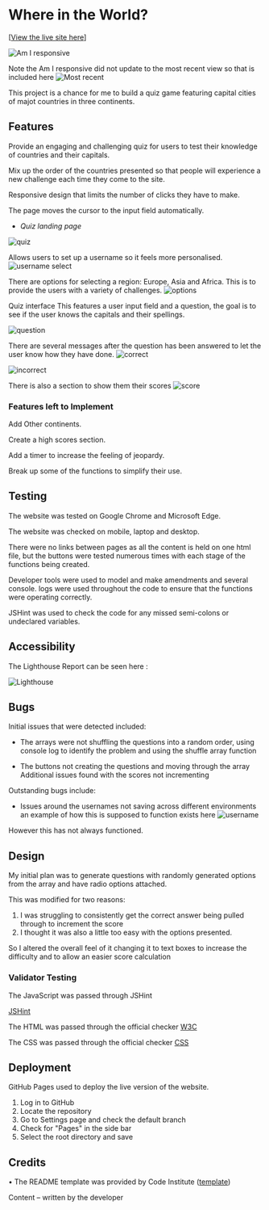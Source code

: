# Where in the World?

[[View the live site here](https://ydub12.github.io/Where-in-the-world/)] 

![Am I responsive](https://raw.githubusercontent.com/YDub12/Where-in-the-world/main/assets/images/Am%20I%20Responsive.PNG)

Note the Am I responsive did not update to the most recent view so that is included here ![Most recent](https://raw.githubusercontent.com/YDub12/Where-in-the-world/main/assets/images/Most%20recent.PNG)

This project is a chance for me to build a quiz game featuring capital cities of majot countries in three continents. 


## Features
Provide an engaging and challenging quiz for users to test their knowledge of countries and their capitals.

Mix up the order of the countries presented so that people will experience a new challenge each time they come to the site.

Responsive design that limits the number of clicks they have to make.

The page moves the cursor to the input field automatically.

- _Quiz landing page_ 

![quiz](https://raw.githubusercontent.com/YDub12/Where-in-the-world/main/assets/images/Landing%20page.PNG)

Allows users to set up a username so it feels more personalised.
![username select](https://raw.githubusercontent.com/YDub12/Where-in-the-world/main/assets/images/username.PNG)

There are options for selecting a region: Europe, Asia and Africa. This is to provide the users with a variety of challenges.
![options](https://raw.githubusercontent.com/YDub12/Where-in-the-world/main/assets/images/Region%20select.PNG)

Quiz interface 
This features a user input field and a question, the goal is to see if the user knows the capitals and their spellings.

![question](https://raw.githubusercontent.com/YDub12/Where-in-the-world/main/assets/images/Question%20display.PNG)

There are several messages after the question has been answered to let the user know how they have done. 
![correct](https://raw.githubusercontent.com/YDub12/Where-in-the-world/main/assets/images/Correct%20response.PNG)

![incorrect](https://raw.githubusercontent.com/YDub12/Where-in-the-world/main/assets/images/Error%20message.PNG)

There is also a section to show them their scores 
![score](https://raw.githubusercontent.com/YDub12/Where-in-the-world/main/assets/images/Score%20presented.PNG)

### Features left to Implement 
Add Other continents.

Create a high scores section.

Add a timer to increase the feeling of jeopardy.

Break up some of the functions to simplify their use. 

## Testing 

The website was tested on Google Chrome and Microsoft Edge.

The website was checked on mobile, laptop and desktop.

There were no links between pages as all the content is held on one html file, but the buttons were tested numerous times with each stage of the functions being created. 

Developer tools were used to model and make amendments and several console.
logs were used throughout the code to ensure that the functions were operating correctly. 

JSHint was used to check the code for any missed semi-colons or undeclared variables. 

## Accessibility 
The Lighthouse Report can be seen here :

![Lighthouse](https://raw.githubusercontent.com/YDub12/Where-in-the-world/main/assets/images/Lighthouse%20report.PNG)

## Bugs
Initial issues that were detected included:

- The arrays were not shuffling the questions into a random order, using console log to identify the problem and using the shuffle array function 

- The buttons not creating the questions and moving through the array 
Additional issues found with the scores not incrementing 

Outstanding bugs include:

- Issues around the usernames not saving across different environments an example of how this is supposed to function exists here
![username](https://raw.githubusercontent.com/YDub12/Where-in-the-world/main/assets/images/Username%20Taken.PNG)

However this has not always functioned. 

## Design 
My initial plan was to generate questions with randomly generated options from the array and have radio options attached. 

This was modified for two reasons:
1. I was struggling to consistently get the correct answer being pulled through to increment the score
2. I thought it was also a little too easy with the options presented.

So I altered the overall feel of it changing it to text boxes to increase the difficulty and to allow an easier score calculation

### Validator Testing 

The JavaScript was passed through JSHint 

[JSHint](https://raw.githubusercontent.com/YDub12/Where-in-the-world/main/assets/images/JSHint%20review.PNG)

The HTML was passed through the official checker [W3C](https://validator.w3.org/)

The CSS was passed through the official checker [CSS](https://jigsaw.w3.org/css-validator/)

## Deployment
GitHub Pages used to deploy the live version of the website. 

1. Log in to GitHub 
2. Locate the repository 
3. Go to Settings page and check the default branch 
4. Check for "Pages" in the side bar 
5. Select the root directory and save 
## Credits 
•	The README template was provided by Code Institute ([template](https://github.com/Code-Institute-Org/ci-full-template))

Content – written by the developer 

